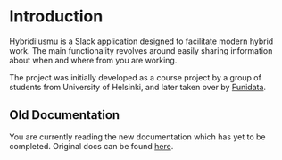 # Introduction

Hybridilusmu is a Slack application designed to facilitate modern hybrid work. The main functionality revolves around easily sharing information about when and where from you are working.

The project was initially developed as a course project by a group of students from University of Helsinki, and later taken over by [Funidata](https://www.funidata.fi/).

## Old Documentation

You are currently reading the new documentation which has yet to be completed. Original docs can be found [here](https://github.com/funidata/hybridilusmu/tree/main/docs_old).
